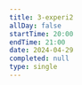 ```yaml
---
title: 3-experi2
allDay: false
startTime: 20:00
endTime: 21:00
date: 2024-04-29
completed: null
type: single
---
```

